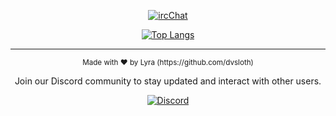 <div align="center">

[![ircChat](https://github-readme-stats.vercel.app/api/pin/?username=dvsloth&repo=VoidChat&theme=dark)](https://github.com/dvsloth/VoidChat) 

[![Top Langs](https://github-readme-stats.vercel.app/api/top-langs/?username=dvsloth&layout=compact&theme=dark)](https://github.com/dvsloth)

</div>

---

<div align="center">
  <sub>Made with ❤︎ by Lyra (https://github.com/dvsloth)</sub>
  
  Join our Discord community to stay updated and interact with other users.

[![Discord](https://img.shields.io/badge/Join%20Us%20on-Discord-7289DA.svg?logo=discord&logoColor=white)](https://discord.gg/TBkjPn6mHg)

</div>
